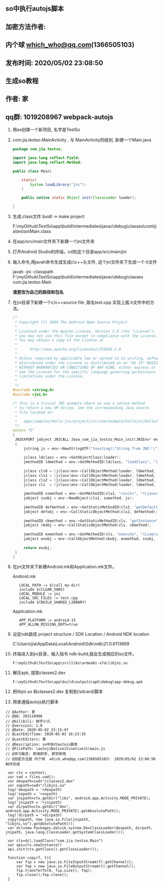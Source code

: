 ## so中执行autojs脚本



## 加密方法作者: 

## 内个球 which_who@qq.com(1366505103) 

## 发布时间: 2020/05/02 23:08:50 



## 生成so教程

## 作者: 家
## qq群: 1019208967  webpack-autojs 



1. 用as创建一个新项目, 名字是TestSo

2. com.jia.testso.MainActivity , 与 MainActivity同级别, 新建一个Main.java

   ```java
   package com.jia.testso;
   
   import java.lang.reflect.Field;
   import java.lang.reflect.Method;
   
   public class Main{
   
       static{
           System.loadLibrary("jni");
       }
   
       public native static Object init(ClassLoader loader);
   
   }
   
   ```

3. 生成.class文件  buidl -> make project 

   F:\myGithub\TestSo\app\build\intermediates\javac\debug\classes\com\jia\testso\Main.class
   
4. 在app/src/main文件夹下新建一个jni文件夹

5. 打开Android Studio的终端，cd到这个目录app/src/main/jni

6. 输入命令,用javah命令生成生成c\c++头文件, 这个jni文件夹下生成一个.h文件

   javah -jni -classpath F:\myGithub\TestSo\app\build\intermediates\javac\debug\classes com.jia.testso.Main

   **请更改为自己的路径和包名**
   
7. 在jni目录下新建一个c/c++source file ,取名test.cpp 实现上面.h文件中的方法。

   ```cpp
   /*
    * Copyright (C) 2009 The Android Open Source Project
    *
    * Licensed under the Apache License, Version 2.0 (the "License");
    * you may not use this file except in compliance with the License.
    * You may obtain a copy of the License at
    *
    *      http://www.apache.org/licenses/LICENSE-2.0
    *
    * Unless required by applicable law or agreed to in writing, software
    * distributed under the License is distributed on an "AS IS" BASIS,
    * WITHOUT WARRANTIES OR CONDITIONS OF ANY KIND, either express or implied.
    * See the License for the specific language governing permissions and
    * limitations under the License.
    *
    */
   #include <string.h>
   #include <jni.h>
   
   /* This is a trivial JNI example where we use a native method
    * to return a new VM String. See the corresponding Java source
    * file located at:
    *
    *   apps/samples/hello-jni/project/src/com/example/hellojni/HelloJni.java
    */
   extern "C"
   {
   	JNIEXPORT jobject JNICALL Java_com_jia_testso_Main_init(JNIEnv* env, jobject thiz, jobject loader)
   	{
   		jstring js = env->NewStringUTF("toastLog(\"String from JNI！\")");
   		
   		jclass ldclass = env->GetObjectClass(loader);
   		jmethodID ldmethod = env->GetMethodID(ldclass, "loadClass", "(Ljava/lang/String;)Ljava/lang/Class;");
   		
   		jclass cls0 = (jclass)env->CallObjectMethod(loader, ldmethod, env->NewStringUTF("com.stardust.autojs.script.ScriptSource"));
   		jclass cls1 = (jclass)env->CallObjectMethod(loader, ldmethod, env->NewStringUTF("com.stardust.autojs.script.StringScriptSource"));
   		jclass cls2 = (jclass)env->CallObjectMethod(loader, ldmethod, env->NewStringUTF("com.stardust.autojs.execution.ExecutionConfig"));
   		jclass cls  = (jclass)env->CallObjectMethod(loader, ldmethod, env->NewStringUTF("com.stardust.autojs.ScriptEngineService"));
   		
   		jmethodID ssmethod = env->GetMethodID(cls1, "<init>", "(Ljava/lang/String;)V");
   		jobject ssobj = env->NewObject(cls1, ssmethod, js);
   		
   		jmethodID defmethod = env->GetStaticMethodID(cls2, "getDefault", "()Lcom/stardust/autojs/execution/ExecutionConfig;");
   		jobject defobj = env->CallStaticObjectMethod(cls2, defmethod);
   		
   		jmethodID cbmethod = env->GetStaticMethodID(cls, "getInstance", "()Lcom/stardust/autojs/ScriptEngineService;");
   		jobject cbobj = env->CallStaticObjectMethod(cls, cbmethod);
   		
   		jmethodID exmethod = env->GetMethodID(cls, "execute", "(Lcom/stardust/autojs/script/ScriptSource;Lcom/stardust/autojs/execution/ExecutionConfig;)Lcom/stardust/autojs/execution/ScriptExecution;");
   		jobject exobj = env->CallObjectMethod(cbobj, exmethod, ssobj, defobj);
   		
   		return exobj;
   	}
   }
   
   ```

8. 在jni文件夹下新建Android.mk和Application.mk文件。

   Android.mk

   ```
      LOCAL_PATH := $(call my-dir)
      include $(CLEAR_VARS)
      LOCAL_MODULE := jni
      LOCAL_SRC_FILES := test.cpp
      include $(BUILD_SHARED_LIBRARY)
   ```

   Application.mk

   ```
      APP_PLATFORM := android-15
      APP_ALLOW_MISSING_DEPS=true
   ```

   

9. 设定ndk路径  project structure / SDK Location / Android NDK location

   C:\Users\jia\AppData\Local\Android\Sdk\ndk\21.0.6113669

10. 终端进入到jni目录，输入指令 ndk-build,就会生成相应的so文件。

    ```
    F:\myGithub\TestSo\app\src\libs\armeabi-v7a\libjni.so
    ```

    

11. 解压apk, 提取classes2.dex

    ```
    F:\myGithub\TestSo\app\build\outputs\apk\debug\app-debug.apk
    ```

12. 把libjni.so 和classes2.dex 复制到/sdcard/脚本

13. 用普通版autojs执行脚本

   ```
   // @Author: 家
   // @QQ: 203118908
   // @bilibili: 晓宇小凡
   // @versioin: 1.0
   // @Date: 2020-05-02 23:15:47
   // @LastEditTime: 2020-05-03 16:23:35
   // @LastEditors: 家
   // @Description: so中执行autojs脚本
   // @FilePath: \autojsNativeJs\nativeJs\main.js
   // @学习格言: 即用即学, 即学即用
   // @加密方法是 内个球  which_who@qq.com(1366505103)  2020/05/02 23:08:50 制作完成
   ```



   ```
    var ctx = context;
    var cwd = files.cwd();
    var dexpath=cwd+"/classes2.dex"
    var sopath=cwd+"/libjni.so"
    log('dexpath = '+dexpath)
    log('sopath = '+sopath)
    var jnipath=ctx.getDir("libs", android.app.Activity.MODE_PRIVATE);
    log('jnipath = '+jnipath)
    var dirpath=ctx.getDir("dex", android.app.Activity.MODE_PRIVATE).getAbsolutePath();
    log('dirpath = '+dirpath)
    copy(sopath, new java.io.File(jnipath, "libjni.so").getAbsolutePath());
    var dcl=new Packages.dalvik.system.DexClassLoader(dexpath, dirpath, jnipath, java.lang.ClassLoader.getSystemClassLoader());
    
    var cls=dcl.loadClass("com.jia.testso.Main")
    var api=cls.newInstance()
    api.init(ctx.getClass().getClassLoader());
    
    function copy(f, t){
    	var fip = new java.io.FileInputStream(f).getChannel();
    	var fop = new java.io.FileOutputStream(t).getChannel();
    	fip.transferTo(0, fip.size(), fop);
    	fip.close();fop.close();
    }
   ```
